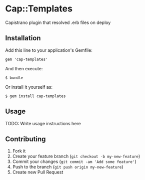 # Cap::Templates

Capistrano plugin that resolved .erb files on deploy

## Installation

Add this line to your application's Gemfile:

    gem 'cap-templates'

And then execute:

    $ bundle

Or install it yourself as:

    $ gem install cap-templates

## Usage

TODO: Write usage instructions here

## Contributing

1. Fork it
2. Create your feature branch (`git checkout -b my-new-feature`)
3. Commit your changes (`git commit -am 'Add some feature'`)
4. Push to the branch (`git push origin my-new-feature`)
5. Create new Pull Request
